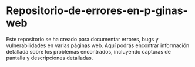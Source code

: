 # Repositorio-de-errores-en-p-ginas-web
Este repositorio se ha creado para documentar errores, bugs y vulnerabilidades en varias páginas web. Aquí podrás encontrar información detallada sobre los problemas encontrados, incluyendo capturas de pantalla y descripciones detalladas.
